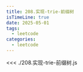 ```yaml
---
title: 208.实现-trie-前缀树
isTimeLine: true
date: 2025-05-01
tags:
  - leetcode
categories:
  - leetcode
---
```


<<< ./208.实现-trie-前缀树.js
